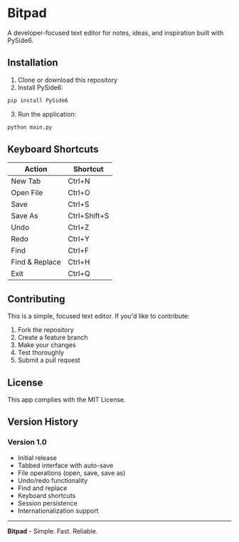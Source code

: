# Bitpad

A developer-focused text editor for notes, ideas, and inspiration built with PySide6.

## Installation

1. Clone or download this repository
2. Install PySide6:
```bash  
pip install PySide6
```
3. Run the application:
```bash
python main.py
```
## Keyboard Shortcuts

| Action | Shortcut |
|--------|----------|
| New Tab | Ctrl+N |
| Open File | Ctrl+O |
| Save | Ctrl+S |
| Save As | Ctrl+Shift+S |
| Undo | Ctrl+Z |
| Redo | Ctrl+Y |
| Find | Ctrl+F |
| Find & Replace | Ctrl+H |
| Exit | Ctrl+Q |

## Contributing

This is a simple, focused text editor. If you'd like to contribute:

1. Fork the repository
2. Create a feature branch
3. Make your changes
4. Test thoroughly
5. Submit a pull request

## License

This app complies with the MIT License.

## Version History

### Version 1.0
- Initial release
- Tabbed interface with auto-save
- File operations (open, save, save as)
- Undo/redo functionality
- Find and replace
- Keyboard shortcuts
- Session persistence
- Internationalization support

---

**Bitpad** - Simple. Fast. Reliable.
